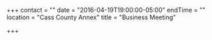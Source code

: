 +++
contact = ""
date = "2016-04-19T19:00:00-05:00"
endTime = ""
location = "Cass County Annex"
title = "Business Meeting"

+++

